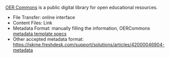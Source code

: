 [OER Commons](https://www.oercommons.org/) is a public digital library for open educational resources. 
 - File Transfer: online interface
 - Content Files: Link
 - Metadata Format: manually filling the information, OERCommons [metadata template specs](https://docs.google.com/spreadsheets/d/10_onA0BhkN4UuPcC97bISxMj8rdQmHQ9jvA2nJfuJbw/edit#gid=162779616)
 - Other accepted metadata format: https://iskme.freshdesk.com/support/solutions/articles/42000046904-metadata